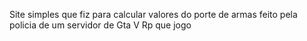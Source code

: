Site simples que fiz para calcular valores do porte de armas feito pela policia de um servidor de Gta V Rp que jogo
